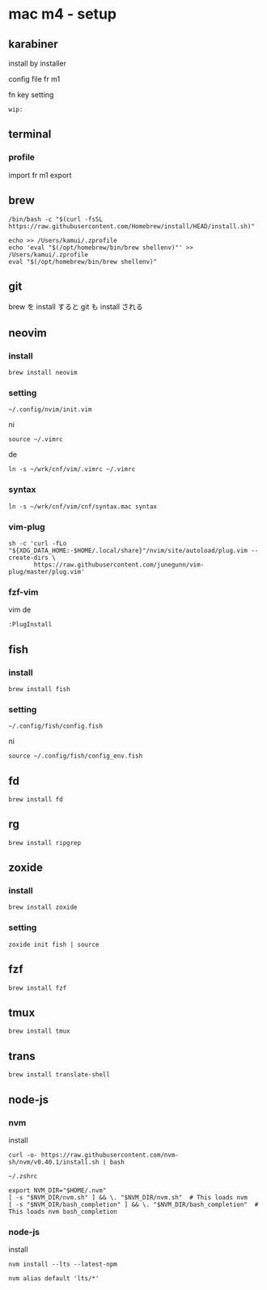 
# mac m4  -  setup


## karabiner

install by installer

config file fr m1

fn key setting

```
wip:
```


## terminal

### profile

import fr m1 export


## brew

```
/bin/bash -c "$(curl -fsSL https://raw.githubusercontent.com/Homebrew/install/HEAD/install.sh)"
```

```
echo >> /Users/kamui/.zprofile
echo 'eval "$(/opt/homebrew/bin/brew shellenv)"' >> /Users/kamui/.zprofile
eval "$(/opt/homebrew/bin/brew shellenv)"
```


## git

brew を install すると
git  も install される


## neovim

### install

```
brew install neovim
```

### setting

```
~/.config/nvim/init.vim
```

ni

```
source ~/.vimrc
```

de

```
ln -s ~/wrk/cnf/vim/.vimrc ~/.vimrc
```

### syntax

```
ln -s ~/wrk/cnf/vim/cnf/syntax.mac syntax
```


### vim-plug

```
sh -c 'curl -fLo "${XDG_DATA_HOME:-$HOME/.local/share}"/nvim/site/autoload/plug.vim --create-dirs \
       https://raw.githubusercontent.com/junegunn/vim-plug/master/plug.vim'
```


### fzf-vim

vim de

```
:PlugInstall
```


## fish

### install

```
brew install fish
```

### setting

```
~/.config/fish/config.fish
```

ni

```
source ~/.config/fish/config_env.fish
```


## fd

```
brew install fd
```


## rg

```
brew install ripgrep
```


## zoxide

### install

```
brew install zoxide
```

### setting

```
zoxide init fish | source
```


## fzf

```
brew install fzf
```


## tmux

```
brew install tmux
```


## trans

```
brew install translate-shell
```


## node-js

### nvm

install

```
curl -o- https://raw.githubusercontent.com/nvm-sh/nvm/v0.40.1/install.sh | bash
```

`~/.zshrc`

```
export NVM_DIR="$HOME/.nvm"
[ -s "$NVM_DIR/nvm.sh" ] && \. "$NVM_DIR/nvm.sh"  # This loads nvm
[ -s "$NVM_DIR/bash_completion" ] && \. "$NVM_DIR/bash_completion"  # This loads nvm bash_completion
```

### node-js

install

```
nvm install --lts --latest-npm
```

```
nvm alias default 'lts/*'
```


